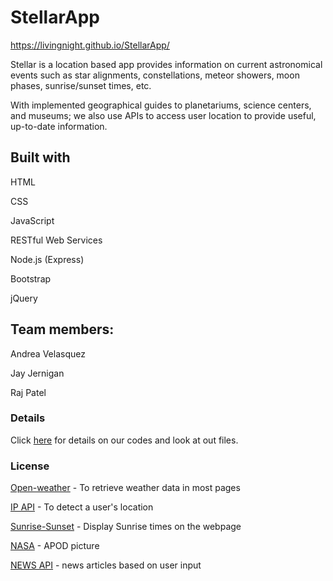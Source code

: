 # StellarApp

https://livingnight.github.io/StellarApp/

Stellar is a location based app provides information on current astronomical events such as star alignments, constellations, meteor showers, moon phases, sunrise/sunset times, etc.

With implemented geographical guides to planetariums, science centers, and museums; we also use APIs to access user location to provide useful, up-to-date information.

## Built with

HTML

CSS

JavaScript

RESTful Web Services

Node.js (Express)

Bootstrap

jQuery

## Team members:

Andrea Velasquez

Jay Jernigan

Raj Patel

### Details

Click [here](https://github.com/Livingnight/StellarApp) for details on our codes and look at out files.

### License

[Open-weather](https://openweathermap.org/terms) - To retrieve weather data in most pages

[IP API](ipapi.co/json/) - To detect a user's location

[Sunrise-Sunset](https://sunrise-sunset.org/terms) - Display Sunrise times on the webpage

[NASA](https://www.nasa.gov/about/highlights/HP_Privacy.html) - APOD picture

[NEWS API](https://newsapi.org/terms) - news articles based on user input

